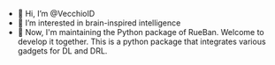 - 👋 Hi, I’m @VecchioID
- 👀 I’m interested in brain-inspired intelligence
- 🌠 Now, I'm maintaining the Python package of RueBan. Welcome to develop it together. This is a python package that integrates various gadgets for DL and DRL.

<!---
VecchioID/VecchioID is a ✨ special ✨ repository because its `README.md` (this file) appears on your GitHub profile.
You can click the Preview link to take a look at your changes.
--->
